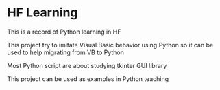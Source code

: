 # HF Learning

This is a record of Python learning in HF

This project try to imitate Visual Basic behavior using Python so it can be used to help migrating from VB to Python

Most Python script are about studying tkinter GUI library

This project can be used as examples in Python teaching
